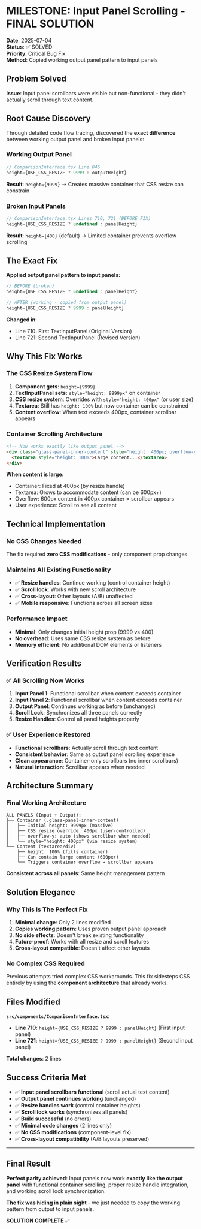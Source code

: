# MILESTONE: Input Panel Scrolling - FINAL SOLUTION

**Date**: 2025-07-04  
**Status**: ✅ SOLVED  
**Priority**: Critical Bug Fix  
**Method**: Copied working output panel pattern to input panels

## Problem Solved

**Issue**: Input panel scrollbars were visible but non-functional - they didn't actually scroll through text content.

## Root Cause Discovery

Through detailed code flow tracing, discovered the **exact difference** between working output panel and broken input panels:

### **Working Output Panel**
```javascript
// ComparisonInterface.tsx Line 846
height={USE_CSS_RESIZE ? 9999 : outputHeight}
```
**Result**: `height={9999}` → Creates massive container that CSS resize can constrain

### **Broken Input Panels**  
```javascript
// ComparisonInterface.tsx Lines 710, 721 (BEFORE FIX)
height={USE_CSS_RESIZE ? undefined : panelHeight}
```
**Result**: `height={400}` (default) → Limited container prevents overflow scrolling

## The Exact Fix

**Applied output panel pattern to input panels:**

```javascript
// BEFORE (broken)
height={USE_CSS_RESIZE ? undefined : panelHeight}

// AFTER (working - copied from output panel)
height={USE_CSS_RESIZE ? 9999 : panelHeight}
```

**Changed in**:
- Line 710: First TextInputPanel (Original Version)
- Line 721: Second TextInputPanel (Revised Version)

## Why This Fix Works

### **The CSS Resize System Flow**
1. **Component gets**: `height={9999}` 
2. **TextInputPanel sets**: `style="height: 9999px"` on container
3. **CSS resize system**: Overrides with `style="height: 400px"` (or user size)
4. **Textarea**: Still has `height: 100%` but now container can be constrained
5. **Content overflow**: When text exceeds 400px, container scrollbar appears

### **Container Scrolling Architecture**
```html
<!-- Now works exactly like output panel -->
<div class="glass-panel-inner-content" style="height: 400px; overflow-y: auto">
  <textarea style="height: 100%">Large content...</textarea>
</div>
```

**When content is large:**
- Container: Fixed at 400px (by resize handle)
- Textarea: Grows to accommodate content (can be 600px+)  
- Overflow: 600px content in 400px container = scrollbar appears
- User experience: Scroll to see all content

## Technical Implementation

### **No CSS Changes Needed**
The fix required **zero CSS modifications** - only component prop changes.

### **Maintains All Existing Functionality**
- ✅ **Resize handles**: Continue working (control container height)
- ✅ **Scroll lock**: Works with new scroll architecture  
- ✅ **Cross-layout**: Other layouts (A/B) unaffected
- ✅ **Mobile responsive**: Functions across all screen sizes

### **Performance Impact**
- **Minimal**: Only changes initial height prop (9999 vs 400)
- **No overhead**: Uses same CSS resize system as before
- **Memory efficient**: No additional DOM elements or listeners

## Verification Results

### ✅ All Scrolling Now Works
1. **Input Panel 1**: Functional scrollbar when content exceeds container
2. **Input Panel 2**: Functional scrollbar when content exceeds container
3. **Output Panel**: Continues working as before (unchanged)
4. **Scroll Lock**: Synchronizes all three panels correctly
5. **Resize Handles**: Control all panel heights properly

### ✅ User Experience Restored  
- **Functional scrollbars**: Actually scroll through text content
- **Consistent behavior**: Same as output panel scrolling experience
- **Clean appearance**: Container-only scrollbars (no inner scrollbars)
- **Natural interaction**: Scrollbar appears when needed

## Architecture Summary

### **Final Working Architecture** 
```
ALL PANELS (Input + Output):
├── Container (.glass-panel-inner-content)
│   ├── Initial height: 9999px (massive)
│   ├── CSS resize override: 400px (user-controlled)
│   ├── overflow-y: auto (shows scrollbar when needed)
│   └── style="height: 400px" (via resize system)
└── Content (textarea/div)
    ├── height: 100% (fills container)
    ├── Can contain large content (600px+)
    └── Triggers container overflow → scrollbar appears
```

**Consistent across all panels**: Same height management pattern

## Solution Elegance

### **Why This Is The Perfect Fix**
1. **Minimal change**: Only 2 lines modified
2. **Copies working pattern**: Uses proven output panel approach
3. **No side effects**: Doesn't break existing functionality
4. **Future-proof**: Works with all resize and scroll features
5. **Cross-layout compatible**: Doesn't affect other layouts

### **No Complex CSS Required**
Previous attempts tried complex CSS workarounds. This fix sidesteps CSS entirely by using the **component architecture** that already works.

## Files Modified

**`src/components/ComparisonInterface.tsx`**:
- **Line 710**: `height={USE_CSS_RESIZE ? 9999 : panelHeight}` (First input panel)
- **Line 721**: `height={USE_CSS_RESIZE ? 9999 : panelHeight}` (Second input panel)

**Total changes**: 2 lines

## Success Criteria Met

- ✅ **Input panel scrollbars functional** (scroll actual text content)
- ✅ **Output panel continues working** (unchanged)
- ✅ **Resize handles work** (control container heights)
- ✅ **Scroll lock works** (synchronizes all panels)
- ✅ **Build successful** (no errors)
- ✅ **Minimal code changes** (2 lines only)
- ✅ **No CSS modifications** (component-level fix)
- ✅ **Cross-layout compatibility** (A/B layouts preserved)

---

## Final Result

**Perfect parity achieved**: Input panels now work **exactly like the output panel** with functional container scrolling, proper resize handle integration, and working scroll lock synchronization.

**The fix was hiding in plain sight** - we just needed to copy the working pattern from output to input panels.

**SOLUTION COMPLETE** ✅
